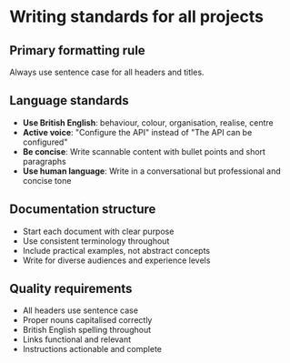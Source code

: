 # Writing standards for all projects

## Primary formatting rule
Always use sentence case for all headers and titles.

## Language standards
- **Use British English**: behaviour, colour, organisation, realise, centre
- **Active voice**: "Configure the API" instead of "The API can be configured"
- **Be concise**: Write scannable content with bullet points and short paragraphs
- **Use human language**: Write in a conversational but professional and concise tone

## Documentation structure
- Start each document with clear purpose
- Use consistent terminology throughout
- Include practical examples, not abstract concepts
- Write for diverse audiences and experience levels

## Quality requirements
- All headers use sentence case
- Proper nouns capitalised correctly
- British English spelling throughout
- Links functional and relevant
- Instructions actionable and complete